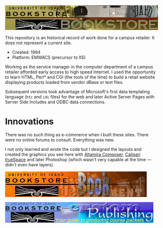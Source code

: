 ![Logo](./main_logo.jpg)

This repository is an historical record of work done for a campus retailer. It does not represent a current site.

- Created: 1994
- Platform: EMWACS (precursor to IIS)

Working as the service manager in the computer department of a campus retailer afforded early access to high speed Internet. I used the opportunity to learn HTML, Perl* and CGI (the tools of the time) to build a retail website displaying products loaded from vendor dBase or text files.

Subsequent versions took advantage of Microsoft's first data templating language (`htc` and `idc` files) for the web and later Active Server Pages with Server Side Includes and ODBC data connections.

# Innovations

There was no such thing as e-commerce when I built these sites. There were no online forums to consult. Everything was new.

I not only learned and wrote the code but I designed the layouts and created the graphics you see here with [Altamira Composer](https://en.wikipedia.org/wiki/Altamira_Software), [Caligari trueSpace](https://en.wikipedia.org/wiki/TrueSpace) and later Photoshop (which wasn't very capable at the time &mdash; didn't even have layers).


![Books](./book_logo.jpg)

![Packets](./packets_logo.gif)
